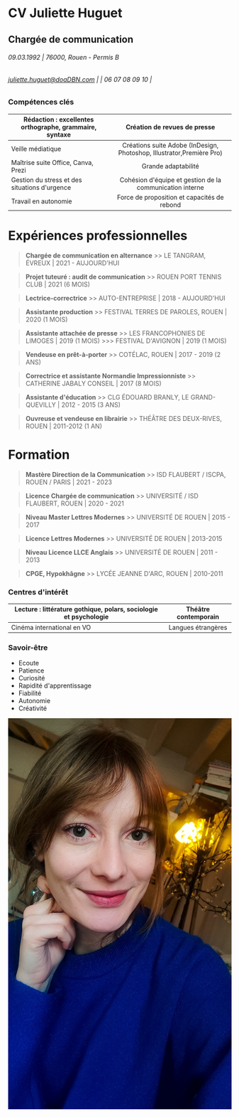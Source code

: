 # CV Juliette Huguet

## Chargée de communication

###### 09.03.1992 | 76000, Rouen - Permis B
###### juliette.huguet@doaDBN.com |  | 06 07 08 09 10 |

### Compétences clés

| Rédaction : excellentes orthographe, grammaire, syntaxe  | Création de revues de presse |
| ------------- |:-------------:|
| Veille médiatique     | Créations suite Adobe (InDesign, Photoshop, Illustrator,Première Pro)     |
| Maîtrise suite Office, Canva, Prezi     | Grande adaptabilité     |
| Gestion du stress et des situations d'urgence      | Cohésion d'équipe et gestion de la communication interne     |
| Travail en autonomie      | Force de proposition et capacités de rebond     |

# Expériences professionnelles

> **Chargée de communication en alternance**
       >> LE TANGRAM, ÉVREUX | 2021 - AUJOURD'HUI
        
> **Projet tuteuré : audit de communication**
     >> ROUEN PORT TENNIS CLUB | 2021 (6 MOIS)
  
> **Lectrice-correctrice**
      >> AUTO-ENTREPRISE | 2018 - AUJOURD'HUI
    
> **Assistante production**
       >> FESTIVAL TERRES DE PAROLES, ROUEN | 2020 (1 MOIS)

> **Assistante attachée de presse**
       >> LES FRANCOPHONIES DE LIMOGES | 2019 (1 MOIS)
       >>> FESTIVAL D'AVIGNON | 2019 (1 MOIS)

> **Vendeuse en prêt-à-porter**
       >> COTÉLAC, ROUEN | 2017 - 2019 (2 ANS)
    
> **Correctrice et assistante Normandie Impressionniste**
       >> CATHERINE JABALY CONSEIL | 2017 (8 MOIS)
    
> **Assistante d'éducation**
       >> CLG ÉDOUARD BRANLY, LE GRAND-QUEVILLY | 2012 - 2015 (3 ANS)

> **Ouvreuse et vendeuse en librairie**
       >> THÉÂTRE DES DEUX-RIVES, ROUEN | 2011-2012 (1 AN)
    
# Formation

> **Mastère Direction de la Communication**
       >> ISD FLAUBERT / ISCPA, ROUEN / PARIS | 2021 - 2023
        
> **Licence Chargée de communication**
       >> UNIVERSITÉ / ISD FLAUBERT, ROUEN | 2020 - 2021
  
> **Niveau Master Lettres Modernes**
      >> UNIVERSITÉ DE ROUEN | 2015 - 2017
    
> **Licence Lettres Modernes**
       >> UNIVERSITÉ DE ROUEN | 2013-2015

> **Niveau Licence LLCE Anglais**
      >> UNIVERSITÉ DE ROUEN | 2011 - 2013

> **CPGE, Hypokhâgne**
      >> LYCÉE JEANNE D'ARC, ROUEN | 2010-2011
      
### Centres d'intérêt

| Lecture : littérature gothique, polars, sociologie et psychologie  | Théâtre contemporain |
| ------------- |:-------------:|
| Cinéma international en VO     | Langues étrangères     |

### Savoir-être

* Ecoute
* Patience
* Curiosité
* Rapidité d'apprentissage
* Fiabilité
* Autonomie
* Créativité
    

![Portrait de Juliette Huguet.](Photo.jpg "Portrait de Juliette Huguet.")
